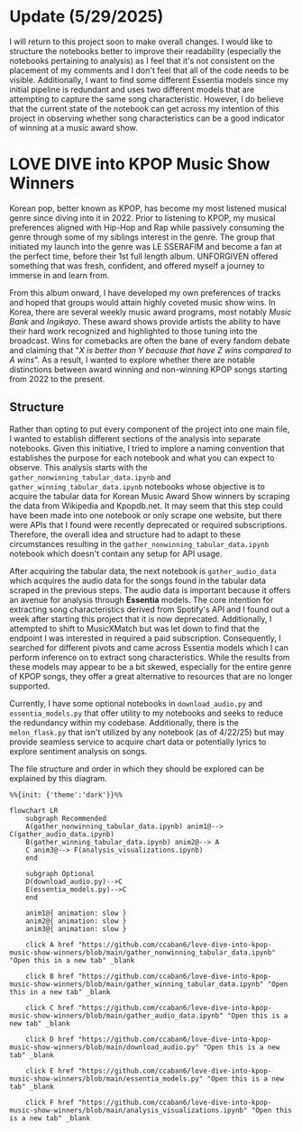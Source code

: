 # Update (5/29/2025)
I will return to this project soon to make overall changes. I would like to structure the notebooks better to improve their readability (especially the notebooks pertaining to analysis) as I feel that it's not consistent on the placement of my comments and I don't feel that all of the code needs to be visible. Additionally, I want to find some different Essentia models since my initial pipeline is redundant and uses two different models that are attempting to capture the same song characteristic. However, I do believe that the current state of the notebook can get across my intention of this project in observing whether song characteristics can be a good indicator of winning at a music award show.

# LOVE DIVE into KPOP Music Show Winners

Korean pop, better known as KPOP, has become my most listened musical genre since diving into it in 2022. Prior to listening to KPOP, my musical preferences aligned with Hip-Hop and Rap while passively consuming the genre through some of my siblings interest in the genre. The group that initiated my launch into the genre was LE SSERAFIM and become a fan at the perfect time, before their 1st full length album. UNFORGIVEN offered something that was fresh, confident, and offered myself a journey to immerse in and learn from. 

From this album onward, I have developed my own preferences of tracks and hoped that groups would attain highly coveted music show wins. In Korea, there are several weekly music award programs, most notably *Music Bank* and *Ingikayo*. These award shows provide artists the ability to have their hard work recognized and highlighted to those tuning into the broadcast. Wins for comebacks are often the bane of every fandom debate and claiming that "*X is better than Y because that have Z wins compared to A wins*". As a result, I wanted to explore whether there are notable distinctions between award winning and non-winning KPOP songs starting from 2022 to the present.

## Structure

Rather than opting to put every component of the project into one main file, I wanted to establish different sections of the analysis into separate notebooks. Given this initiative, I tried to implore a naming convention that establishes the purpose for each notebook and what you can expect to observe. This analysis starts with the `gather_nonwinning_tabular_data.ipynb` and `gather_winning_tabular_data.ipynb` notebooks whose objective is to acquire the tabular data for Korean Music Award Show winners by scraping the data from Wikipedia and Kpopdb.net. It may seem that this step could have been made into one notebook or only scrape one website, but there were APIs that I found were recently deprecated or required subscriptions. Therefore, the overall idea and structure had to adapt to these circumstances resulting in the `gather_nonwinning_tabular_data.ipynb` notebook which doesn't contain any setup for API usage. 

After acquiring the tabular data, the next notebook is `gather_audio_data` which acquires the audio data for the songs found in the tabular data scraped in the previous steps. The audio data is important because it offers an avenue for analysis through **Essentia** models. The core intention for extracting song characteristics derived from Spotify's API and I found out a week after starting this project that it is now deprecated. Additionally, I attempted to shift to MusicXMatch but was let down to find that the endpoint I was interested in required a paid subscription. Consequently, I searched for different pivots and came across Essentia models which I can perform inference on to extract song characteristics. While the results from these models may appear to be a bit skewed, especially for the entire genre of KPOP songs, they offer a great alternative to resources that are no longer supported.

Currently, I have some optional notebooks in `download_audio.py` and `essentia_models.py` that offer utility to my notebooks and seeks to reduce the redundancy within my codebase. Additionally, there is the `melon_flask.py` that isn't utilized by any notebook (as of 4/22/25) but may provide seamless service to acquire chart data or potentially lyrics to explore sentiment analysis on songs.

The file structure and order in which they should be explored can be explained by this diagram.

```mermaid
%%{init: {'theme':'dark'}}%%

flowchart LR
    subgraph Recommended
    A(gather_nonwinning_tabular_data.ipynb) anim1@--> C(gather_audio_data.ipynb)
    B(gather_winning_tabular_data.ipynb) anim2@--> A
    C anim3@--> F(analysis_visualizations.ipynb) 
    end

    subgraph Optional
    D(download_audio.py)-->C
    E(essentia_models.py)-->C
    end

    anim1@{ animation: slow }
    anim2@{ animation: slow }
    anim3@{ animation: slow }

    click A href "https://github.com/ccaban6/love-dive-into-kpop-music-show-winners/blob/main/gather_nonwinning_tabular_data.ipynb" "Open this in a new tab" _blank
    
    click B href "https://github.com/ccaban6/love-dive-into-kpop-music-show-winners/blob/main/gather_winning_tabular_data.ipynb" "Open this in a new tab" _blank

    click C href "https://github.com/ccaban6/love-dive-into-kpop-music-show-winners/blob/main/gather_audio_data.ipynb" "Open this is a new tab" _blank

    click D href "https://github.com/ccaban6/love-dive-into-kpop-music-show-winners/blob/main/download_audio.py" "Open this is a new tab" _blank

    click E href "https://github.com/ccaban6/love-dive-into-kpop-music-show-winners/blob/main/essentia_models.py" "Open this is a new tab" _blank

    click F href "https://github.com/ccaban6/love-dive-into-kpop-music-show-winners/blob/main/analysis_visualizations.ipynb" "Open this is a new tab" _blank
```

